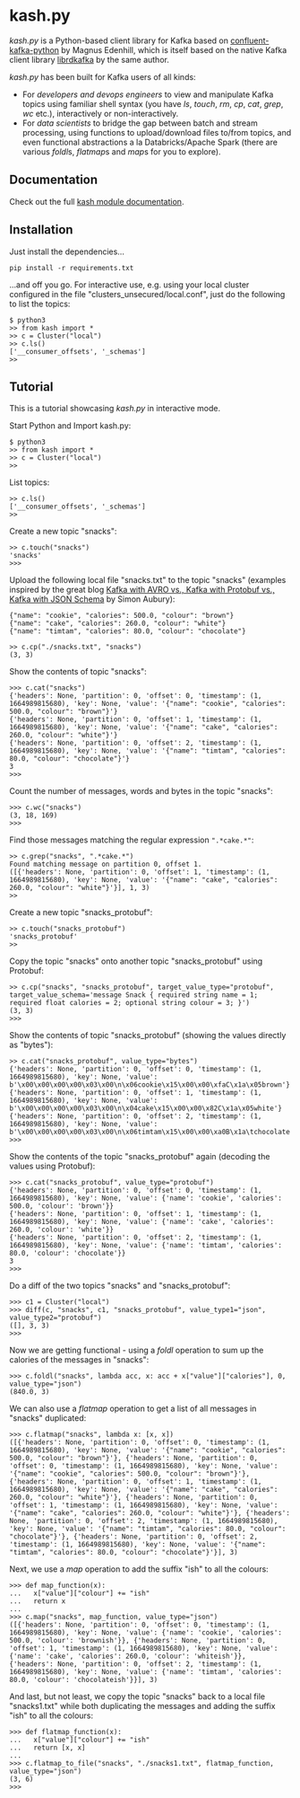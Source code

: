 # kash.py

*kash.py* is a Python-based client library for Kafka based on [confluent-kafka-python](https://github.com/confluentinc/confluent-kafka-python) by Magnus Edenhill, which is itself based on the native Kafka client library [librdkafka](https://github.com/edenhill/librdkafka) by the same author.

*kash.py* has been built for Kafka users of all kinds:
* For *developers and devops engineers* to view and manipulate Kafka topics using familiar shell syntax (you have *ls*, *touch*, *rm*, *cp*, *cat*, *grep*, *wc* etc.), interactively or non-interactively.
* For *data scientists* to bridge the gap between batch and stream processing, using functions to upload/download files to/from topics, and even functional abstractions a la Databricks/Apache Spark (there are various *foldl*s, *flatmap*s and *map*s for you to explore).

## Documentation

Check out the full [kash module documentation](https://github.com/xdgrulez/kash.py/blob/main/docs/_build/markdown/source/kash.md).

## Installation

Just install the dependencies...
```
pip install -r requirements.txt
```

...and off you go. For interactive use, e.g. using your local cluster configured in the file "clusters_unsecured/local.conf", just do the following to list the topics:
```
$ python3
>> from kash import *
>> c = Cluster("local")
>> c.ls()
['__consumer_offsets', '_schemas']
>>
```

## Tutorial

This is a tutorial showcasing *kash.py* in interactive mode.

Start Python and Import kash.py:
```
$ python3
>> from kash import *
>> c = Cluster("local")
>>
```

List topics:
```
>> c.ls()
['__consumer_offsets', '_schemas']
>>
```

Create a new topic "snacks":
```
>> c.touch("snacks")
'snacks'
>>> 
```

Upload the following local file "snacks.txt" to the topic "snacks" (examples inspired by the great blog [Kafka with AVRO vs., Kafka with Protobuf vs., Kafka with JSON Schema](https://simon-aubury.medium.com/kafka-with-avro-vs-kafka-with-protobuf-vs-kafka-with-json-schema-667494cbb2af) by Simon Aubury):
```
{"name": "cookie", "calories": 500.0, "colour": "brown"}
{"name": "cake", "calories": 260.0, "colour": "white"}
{"name": "timtam", "calories": 80.0, "colour": "chocolate"}
```

```
>> c.cp("./snacks.txt", "snacks")
(3, 3)
```

Show the contents of topic "snacks":
```
>>> c.cat("snacks")
{'headers': None, 'partition': 0, 'offset': 0, 'timestamp': (1, 1664989815680), 'key': None, 'value': '{"name": "cookie", "calories": 500.0, "colour": "brown"}'}
{'headers': None, 'partition': 0, 'offset': 1, 'timestamp': (1, 1664989815680), 'key': None, 'value': '{"name": "cake", "calories": 260.0, "colour": "white"}'}
{'headers': None, 'partition': 0, 'offset': 2, 'timestamp': (1, 1664989815680), 'key': None, 'value': '{"name": "timtam", "calories": 80.0, "colour": "chocolate"}'}
3
>>> 
```

Count the number of messages, words and bytes in the topic "snacks":
```
>>> c.wc("snacks")
(3, 18, 169)
>>>
```

Find those messages matching the regular expression `".*cake.*"`:
```
>> c.grep("snacks", ".*cake.*")
Found matching message on partition 0, offset 1.
([{'headers': None, 'partition': 0, 'offset': 1, 'timestamp': (1, 1664989815680), 'key': None, 'value': '{"name": "cake", "calories": 260.0, "colour": "white"}'}], 1, 3)
>>
```

Create a new topic "snacks_protobuf":
```
>> c.touch("snacks_protobuf")
'snacks_protobuf'
>>
```

Copy the topic "snacks" onto another topic "snacks_protobuf" using Protobuf:

```
>> c.cp("snacks", "snacks_protobuf", target_value_type="protobuf", target_value_schema='message Snack { required string name = 1; required float calories = 2; optional string colour = 3; }')
(3, 3)
>>>
```

Show the contents of topic "snacks_protobuf" (showing the values directly as "bytes"):

```
>> c.cat("snacks_protobuf", value_type="bytes")
{'headers': None, 'partition': 0, 'offset': 0, 'timestamp': (1, 1664989815680), 'key': None, 'value': b'\x00\x00\x00\x00\x03\x00\n\x06cookie\x15\x00\x00\xfaC\x1a\x05brown'}
{'headers': None, 'partition': 0, 'offset': 1, 'timestamp': (1, 1664989815680), 'key': None, 'value': b'\x00\x00\x00\x00\x03\x00\n\x04cake\x15\x00\x00\x82C\x1a\x05white'}
{'headers': None, 'partition': 0, 'offset': 2, 'timestamp': (1, 1664989815680), 'key': None, 'value': b'\x00\x00\x00\x00\x03\x00\n\x06timtam\x15\x00\x00\xa0B\x1a\tchocolate'}
>>>
```

Show the contents of the topic "snacks_protobuf" again (decoding the values using Protobuf):
```
>>> c.cat("snacks_protobuf", value_type="protobuf")
{'headers': None, 'partition': 0, 'offset': 0, 'timestamp': (1, 1664989815680), 'key': None, 'value': {'name': 'cookie', 'calories': 500.0, 'colour': 'brown'}}
{'headers': None, 'partition': 0, 'offset': 1, 'timestamp': (1, 1664989815680), 'key': None, 'value': {'name': 'cake', 'calories': 260.0, 'colour': 'white'}}
{'headers': None, 'partition': 0, 'offset': 2, 'timestamp': (1, 1664989815680), 'key': None, 'value': {'name': 'timtam', 'calories': 80.0, 'colour': 'chocolate'}}
3
>>>
```

Do a diff of the two topics "snacks" and "snacks_protobuf":

```
>>> c1 = Cluster("local")
>>> diff(c, "snacks", c1, "snacks_protobuf", value_type1="json", value_type2="protobuf")
([], 3, 3)
>>>
```

Now we are getting functional - using a *foldl* operation to sum up the calories of the messages in "snacks":
```
>>> c.foldl("snacks", lambda acc, x: acc + x["value"]["calories"], 0, value_type="json")
(840.0, 3)
```

We can also use a *flatmap* operation to get a list of all messages in "snacks" duplicated:
```
>>> c.flatmap("snacks", lambda x: [x, x])
([{'headers': None, 'partition': 0, 'offset': 0, 'timestamp': (1, 1664989815680), 'key': None, 'value': '{"name": "cookie", "calories": 500.0, "colour": "brown"}'}, {'headers': None, 'partition': 0, 'offset': 0, 'timestamp': (1, 1664989815680), 'key': None, 'value': '{"name": "cookie", "calories": 500.0, "colour": "brown"}'}, {'headers': None, 'partition': 0, 'offset': 1, 'timestamp': (1, 1664989815680), 'key': None, 'value': '{"name": "cake", "calories": 260.0, "colour": "white"}'}, {'headers': None, 'partition': 0, 'offset': 1, 'timestamp': (1, 1664989815680), 'key': None, 'value': '{"name": "cake", "calories": 260.0, "colour": "white"}'}, {'headers': None, 'partition': 0, 'offset': 2, 'timestamp': (1, 1664989815680), 'key': None, 'value': '{"name": "timtam", "calories": 80.0, "colour": "chocolate"}'}, {'headers': None, 'partition': 0, 'offset': 2, 'timestamp': (1, 1664989815680), 'key': None, 'value': '{"name": "timtam", "calories": 80.0, "colour": "chocolate"}'}], 3)
```

Next, we use a *map* operation to add the suffix "ish" to all the colours:
```
>>> def map_function(x):
...   x["value"]["colour"] += "ish"
...   return x
... 
>>> c.map("snacks", map_function, value_type="json")
([{'headers': None, 'partition': 0, 'offset': 0, 'timestamp': (1, 1664989815680), 'key': None, 'value': {'name': 'cookie', 'calories': 500.0, 'colour': 'brownish'}}, {'headers': None, 'partition': 0, 'offset': 1, 'timestamp': (1, 1664989815680), 'key': None, 'value': {'name': 'cake', 'calories': 260.0, 'colour': 'whiteish'}}, {'headers': None, 'partition': 0, 'offset': 2, 'timestamp': (1, 1664989815680), 'key': None, 'value': {'name': 'timtam', 'calories': 80.0, 'colour': 'chocolateish'}}], 3)
```

And last, but not least, we copy the topic "snacks" back to a local file "snacks1.txt" while both duplicating the messages and adding the suffix "ish" to all the colours:
```
>>> def flatmap_function(x):
...   x["value"]["colour"] += "ish"
...   return [x, x]
... 
>>> c.flatmap_to_file("snacks", "./snacks1.txt", flatmap_function, value_type="json")
(3, 6)
>>> 
```
